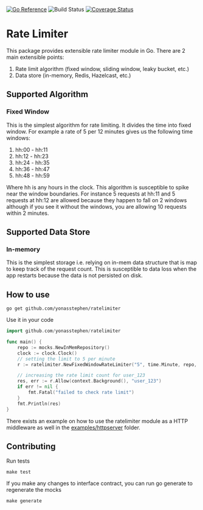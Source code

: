 [![Go Reference](https://pkg.go.dev/badge/github.com/yonasstephen/ratelimiter.svg)](https://pkg.go.dev/github.com/yonasstephen/ratelimiter)
![Build Status](https://img.shields.io/github/workflow/status/yonasstephen/ratelimiter/Go)
[![Coverage Status](https://coveralls.io/repos/github/yonasstephen/ratelimiter/badge.svg?branch=master)](https://coveralls.io/github/yonasstephen/ratelimiter?branch=master)
# Rate Limiter
This package provides extensible rate limiter module in Go. There are 2 main extensible points:
1. Rate limit algorithm (fixed window, sliding window, leaky bucket, etc.)
2. Data store (in-memory, Redis, Hazelcast, etc.)

## Supported Algorithm
### Fixed Window
This is the simplest algorithm for rate limiting. It divides the time into fixed window. For example a rate of 5 per 12 minutes gives us the following time windows:
1. hh:00 - hh:11
2. hh:12 - hh:23
3. hh:24 - hh:35
4. hh:36 - hh:47
5. hh:48 - hh:59

Where hh is any hours in the clock. This algorithm is susceptible to spike near the window boundaries. For instance 5 requests at hh:11 and 5 requests at hh:12 are allowed because they happen to fall on 2 windows although if you see it without the windows, you are allowing 10 requests within 2 minutes.

## Supported Data Store
### In-memory
This is the simplest storage i.e. relying on in-mem data structure that is map to keep track of the request count. This is susceptible to data loss when the app restarts because the data is not persisted on disk.

## How to use
```
go get github.com/yonasstephen/ratelimiter
```
Use it in your code
```go
import github.com/yonasstephen/ratelimiter

func main() {
    repo := mocks.NewInMemRepository()
    clock := clock.Clock()
    // setting the limit to 5 per minute
    r := ratelimiter.NewFixedWindowRateLimiter("5", time.Minute, repo, clock)

    // increasing the rate limit count for user_123
    res, err := r.Allow(context.Background(), "user_123")
    if err != nil {
        fmt.Fatal("failed to check rate limit")
    }
    fmt.Println(res)
}
```
There exists an example on how to use the ratelimiter module as a HTTP middleware as well in the [examples/httpserver](https://github.com/yonasstephen/ratelimiter/tree/master/examples/httpserver) folder.

## Contributing
Run tests
```
make test
```
If you make any changes to interface contract, you can run go generate to regenerate the mocks
```
make generate
```
